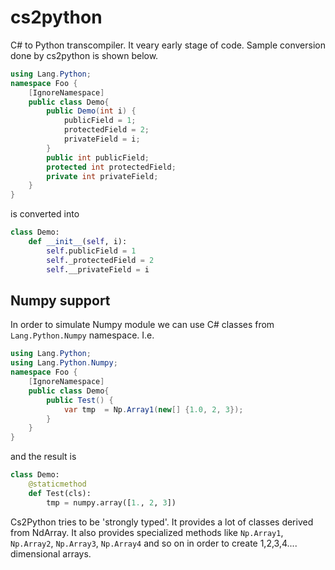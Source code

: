 # cs2python
C# to Python transcompiler. It veary early stage of code. Sample conversion done by cs2python is shown below.

```csharp
using Lang.Python;
namespace Foo {
    [IgnoreNamespace]
    public class Demo{
        public Demo(int i) {
            publicField = 1;
            protectedField = 2;
            privateField = i;
        }
        public int publicField;
        protected int protectedField;
        private int privateField;
    }
}
```

is converted into
```python
class Demo:
    def __init__(self, i):
        self.publicField = 1
        self._protectedField = 2
        self.__privateField = i
```
## Numpy support

In order to simulate Numpy module we can use C# classes from `Lang.Python.Numpy` namespace. I.e.


```csharp
using Lang.Python;
using Lang.Python.Numpy;
namespace Foo {
    [IgnoreNamespace]
    public class Demo{
        public Test() {
            var tmp  = Np.Array1(new[] {1.0, 2, 3});
        }
    }
}
```
and the result is
```python
class Demo:
    @staticmethod
    def Test(cls):
        tmp = numpy.array([1., 2, 3])
```

Cs2Python tries to be 'strongly typed'. It provides a lot of classes derived from NdArray. It also provides specialized methods like `Np.Array1`, `Np.Array2`, `Np.Array3`, `Np.Array4` and so on in order to create 1,2,3,4.... dimensional arrays.
